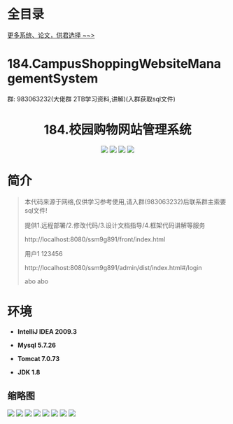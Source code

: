 # 全目录

[更多系统、论文，供君选择 ~~>](https://www.yuque.com/wisebit/blog)

# 184.CampusShoppingWebsiteManagementSystem

<p>群: 983063232(大佬群 2TB学习资料,讲解)(入群获取sql文件)</p>

<p><h1 align="center">184.校园购物网站管理系统</h1></p>


<p align="center">
	<img src="https://img.shields.io/badge/jdk-1.8-orange.svg"/>
    <img src="https://img.shields.io/badge/springBoot-5.x-lightgrey.svg"/>
    <img src="https://img.shields.io/badge/vue-3.x-blue.svg"/>
    <img src="https://img.shields.io/badge/mybatis-5.x-yellow.svg"/>
</p>

# 简介


> 本代码来源于网络,仅供学习参考使用,请入群(983063232)后联系群主索要sql文件!
>
> 提供1.远程部署/2.修改代码/3.设计文档指导/4.框架代码讲解等服务
> 
> http://localhost:8080/ssm9g891/front/index.html
> 
> 用户1 123456
> 
> http://localhost:8080/ssm9g891/admin/dist/index.html#/login
> 
> abo abo


# 环境

- <b>IntelliJ IDEA 2009.3</b>

- <b>Mysql 5.7.26</b>

- <b>Tomcat 7.0.73</b>

- <b>JDK 1.8</b>




## 缩略图

![](https://bitwise.oss-cn-heyuan.aliyuncs.com/2024/9/10/678f204b-a595-476b-9846-38d91f4f6f14.png)
![](https://bitwise.oss-cn-heyuan.aliyuncs.com/2024/9/10/f10ff85e-40b9-4661-bb4e-23ab34c6ead7.png)
![](https://bitwise.oss-cn-heyuan.aliyuncs.com/2024/9/10/b0813cd5-2021-49e4-895e-75b25d99ed51.png)
![](https://bitwise.oss-cn-heyuan.aliyuncs.com/2024/9/10/ce5b3ca5-de35-444a-91f4-5019983f0c0b.png)
![](https://bitwise.oss-cn-heyuan.aliyuncs.com/2024/9/10/ec7b9384-b717-47d3-a5cd-1e3da97e2dd5.png)
![](https://bitwise.oss-cn-heyuan.aliyuncs.com/2024/9/10/b57b60c7-59b3-4a4b-8e8e-1b54a9c708d3.png)
![](https://bitwise.oss-cn-heyuan.aliyuncs.com/2024/9/10/e71a41a4-90d1-4936-af71-955e24e588b3.png)
![](https://bitwise.oss-cn-heyuan.aliyuncs.com/2024/9/10/13d89cbf-df3b-4bb7-a0b3-89ece599d2e7.png)

